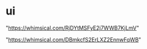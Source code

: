 # ui

"https://whimsical.com/RjDYtMSFyE2j7WWB7KjLmV"

"https://whimsical.com/DBmkcfS2ErLXZ2EnnwFqWB"
